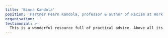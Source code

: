 ```yaml
---
title: 'Binna Kandola'
position: 'Partner Pearn Kandola, professor & author of Racism at Work'
organisation: ''
testimonial: >-
  This is a wonderful resource full of practical advice. Above all its greatest value is in demonstrating that bias can be addressed.
---
```

